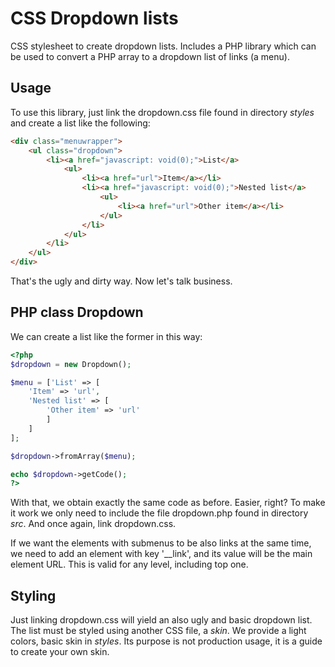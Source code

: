 CSS Dropdown lists
==================

CSS stylesheet to create dropdown lists. Includes a PHP library which can be used to convert a PHP array to a dropdown list of links (a menu).

Usage
-----

To use this library, just link the dropdown.css file found in directory _styles_ and create a list like the following:

```HTML
<div class="menuwrapper">
	<ul class="dropdown">
		<li><a href="javascript: void(0);">List</a>
			<ul>
				<li><a href="url">Item</a></li>
				<li><a href="javascript: void(0);">Nested list</a>
					<ul>
						<li><a href="url">Other item</a></li>
					</ul>
				</li>
			</ul>
		</li>
	</ul>
</div>
```

That's the ugly and dirty way. Now let's talk business.

PHP class Dropdown
------------------

We can create a list like the former in this way:

```PHP
<?php
$dropdown = new Dropdown();

$menu = ['List' => [
	'Item' => 'url',
	'Nested list' => [
		'Other item' => 'url'
		]
	]
];

$dropdown->fromArray($menu);

echo $dropdown->getCode();
?>
```

With that, we obtain exactly the same code as before. Easier, right? To make it work we only need to include the file dropdown.php found in directory _src_. And once again, link dropdown.css.

If we want the elements with submenus to be also links at the same time, we need to add an element with key '__link', and its value will be the main element URL. This is valid for any level, including top one.

Styling
-------

Just linking dropdown.css will yield an also ugly and basic dropdown list. The list must be styled using another CSS file, a _skin_. We provide a light colors, basic skin in _styles_. Its purpose is not production usage, it is a guide to create your own skin.